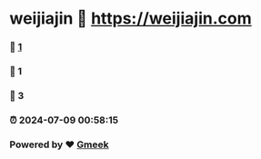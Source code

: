 # weijiajin :link: https://weijiajin.com 
### :page_facing_up: [1](https://weijiajin.com/tag.html) 
### :speech_balloon: 1 
### :hibiscus: 3 
### :alarm_clock: 2024-07-09 00:58:15 
### Powered by :heart: [Gmeek](https://github.com/Meekdai/Gmeek)
